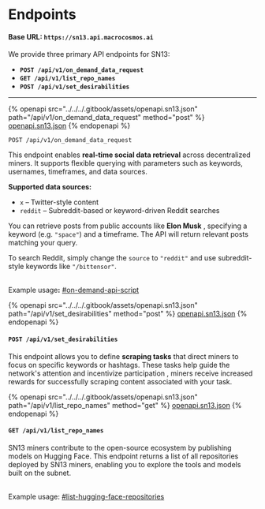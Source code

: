 # Endpoints

#### Base URL: `https://sn13.api.macrocosmos.ai`

We provide three primary API endpoints for SN13:

* **`POST /api/v1/on_demand_data_request`**
* **`GET /api/v1/list_repo_names`**
* **`POST /api/v1/set_desirabilities`**

***

{% openapi src="../../../.gitbook/assets/openapi.sn13.json" path="/api/v1/on_demand_data_request" method="post" %}
[openapi.sn13.json](../../../.gitbook/assets/openapi.sn13.json)
{% endopenapi %}



`POST /api/v1/on_demand_data_request`

This endpoint enables **real-time social data retrieval** across decentralized miners. It supports flexible querying with parameters such as keywords, usernames, timeframes, and data sources.

**Supported data sources:**

* `x` – Twitter-style content
* `reddit` – Subreddit-based or keyword-driven Reddit searches

You can retrieve posts from public accounts like **Elon Musk** , specifying a keyword (e.g. `"space"`) and a timeframe. The API will return relevant posts matching your query.

To search Reddit, simply change the `source` to `"reddit"` and use subreddit-style keywords like `"/bittensor"`.

\
Example usag&#x65;**:** [#on-demand-api-script](examples.md#on-demand-api-script "mention")



{% openapi src="../../../.gitbook/assets/openapi.sn13.json" path="/api/v1/set_desirabilities" method="post" %}
[openapi.sn13.json](../../../.gitbook/assets/openapi.sn13.json)
{% endopenapi %}

#### `POST /api/v1/set_desirabilities`

This endpoint allows you to define **scraping tasks** that direct miners to focus on specific keywords or hashtags. These tasks help guide the network's attention and incentivize participation , miners receive increased rewards for successfully scraping content associated with your task.





{% openapi src="../../../.gitbook/assets/openapi.sn13.json" path="/api/v1/list_repo_names" method="get" %}
[openapi.sn13.json](../../../.gitbook/assets/openapi.sn13.json)
{% endopenapi %}

#### `GET /api/v1/list_repo_names`

SN13 miners contribute to the open-source ecosystem by publishing models on Hugging Face. This endpoint returns a list of all repositories deployed by SN13 miners, enabling you to explore the tools and models built on the subnet.

\
Example usage: [#list-hugging-face-repositories](examples.md#list-hugging-face-repositories "mention")
